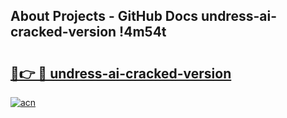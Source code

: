 ## About Projects - GitHub Docs undress-ai-cracked-version !4m54t

# <h2><a href="https://andorid.site?title=undress-ai-cracked-version&ref=19M">🔗👉 🔴 undress-ai-cracked-version</a></h2>

[![acn](https://github.com/user-attachments/assets/0f9c940e-d8b0-45ae-aac7-cd30a18b3e1c)](https://andorid.site?title=undress-ai-cracked-version&ref=19M)
